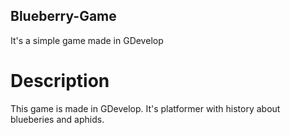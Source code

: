 ## Blueberry-Game
It's a simple game made in GDevelop

# Description
This game is made in GDevelop. It's platformer with history about blueberies and aphids.
